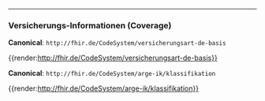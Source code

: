 ----
### Versicherungs-Informationen (Coverage)

**Canonical**: ```http://fhir.de/CodeSystem/versicherungsart-de-basis```

{{render:http://fhir.de/CodeSystem/versicherungsart-de-basis}}

**Canonical**: ```http://fhir.de/CodeSystem/arge-ik/klassifikation```

{{render:http://fhir.de/CodeSystem/arge-ik/klassifikation}}